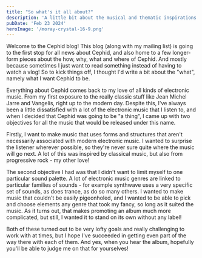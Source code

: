 ```yaml
---
title: "So what's it all about?"
description: 'A little bit about the musical and thematic inspirations for Cephid and Sparks in the Darkness'
pubDate: 'Feb 23 2024'
heroImage: '/moray-crystal-16-9.png'
---
```


Welcome to the Cephid blog! This blog (along with my mailing list) is going to the first stop for all news about Cephid, and also home to a few longer-form pieces about the how, why, what and where of Cephid. And mostly because sometimes I just want to read something instead of having to watch a vlog! So to kick things off, I thought I'd write a bit about the "what", namely what I want Cephid to be.

Everything about Cephid comes back to my love of all kinds of electronic music. From my first exposure to the really classic stuff like Jean Michel Jarre and Vangelis, right up to the modern day. Despite this, I've always been a little dissatisfied with a lot of the electronic music that I listen to, and when I decided that Cephid was going to be "a thing", I came up with two objectives for all the music that would be released under this name.

Firstly, I want to make music that uses forms and structures that aren't necessarily associated with modern electronic music. I wanted to surprise the listener wherever possible, so they're never sure quite where the music will go next. A lot of this was inspired by classical music, but also from progressive rock - my other love!

The second objective I had was that I didn't want to limit myself to one particular sound palette. A lot of electronic music genres are linked to particular families of sounds - for example synthwave uses a very specific set of sounds, as does trance, as do so many others. I wanted to make music that couldn't be easily pigeonholed, and I wanted to be able to pick and choose elements any genre that took my fancy, so long as it suited the music. As it turns out, that makes promoting an album much more complicated, but still, I wanted it to stand on its own without any label!

Both of these turned out to be very lofty goals and really challenging to work with at times, but I hope I've succeeded in getting even part of the way there with each of them. And yes, when you hear the album, hopefully you'll be able to judge me on that for yourselves!
